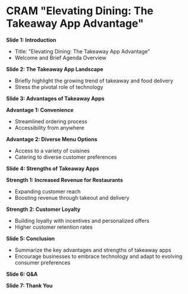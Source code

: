 #  CRAM "Elevating Dining: The Takeaway App Advantage"

**Slide 1: Introduction**
- Title: "Elevating Dining: The Takeaway App Advantage"
- Welcome and Brief Agenda Overview

**Slide 2: The Takeaway App Landscape**
- Briefly highlight the growing trend of takeaway and food delivery
- Stress the pivotal role of technology

**Slide 3: Advantages of Takeaway Apps**

**Advantage 1: Convenience**
- Streamlined ordering process
- Accessibility from anywhere

**Advantage 2: Diverse Menu Options**
- Access to a variety of cuisines
- Catering to diverse customer preferences

**Slide 4: Strengths of Takeaway Apps**

**Strength 1: Increased Revenue for Restaurants**
- Expanding customer reach
- Boosting revenue through takeout and delivery

**Strength 2: Customer Loyalty**
- Building loyalty with incentives and personalized offers
- Higher customer retention rates

**Slide 5: Conclusion**
- Summarize the key advantages and strengths of takeaway apps
- Encourage businesses to embrace technology and adapt to evolving consumer preferences

**Slide 6: Q&A**

**Slide 7: Thank You**

